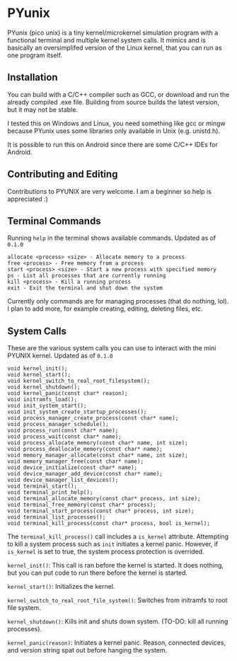 # PYunix
PYunix (pico unix) is a tiny kernel/microkernel simulation program with a functional terminal and multiple kernel system calls. It mimics and is basically an oversimplifed version of the Linux kernel, that you can run as one program itself.
## Installation
You can build with a C/C++ compiler such as GCC, or download and run the already compiled .exe file. Building from source builds the latest version, but it may not be stable.

I tested this on Windows and Linux, you need something like gcc or mingw because PYunix uses some libraries only available in Unix (e.g. unistd.h).

It is possible to run this on Android since there are some C/C++ IDEs for Android.
## Contributing and Editing

Contributions to PYUNIX are very welcome. I am a beginner so help is appreciated :)
## Terminal Commands
Running `help` in the terminal shows available commands. Updated as of `0.1.0`
```
allocate <process> <size> - Allocate memory to a process
free <process> - Free memory from a process
start <process> <size> - Start a new process with specified memory
ps - List all processes that are currently running
kill <process> - Kill a running process
exit - Exit the terminal and shut down the system
```
Currently only commands are for managing processes (that do nothing, lol). I plan to add more, for example creating, editing, deleting files, etc.
## System Calls
These are the various system calls you can use to interact with the mini PYUNIX kernel. Updated as of `0.1.0`
```
void kernel_init();
void kernel_start();
void kernel_switch_to_real_root_filesystem();
void kernel_shutdown();
void kernel_panic(const char* reason);
void initramfs_load();
void init_system_start();
void init_system_create_startup_processes();
void process_manager_create_process(const char* name);
void process_manager_schedule();
void process_run(const char* name);
void process_wait(const char* name);
void process_allocate_memory(const char* name, int size);
void process_deallocate_memory(const char* name);
void memory_manager_allocate(const char* name, int size);
void memory_manager_free(const char* name);
void device_initialize(const char* name);
void device_manager_add_device(const char* name);
void device_manager_list_devices();
void terminal_start();
void terminal_print_help();
void terminal_allocate_memory(const char* process, int size);
void terminal_free_memory(const char* process);
void terminal_start_process(const char* process, int size);
void terminal_list_processes();
void terminal_kill_process(const char* process, bool is_kernel);
```
The `terminal_kill_process()` call includes a `is_kernel` attribute. Attempting to kill a system process such as `init` initiates a kernel panic.
However, if `is_kernel` is set to true, the system process protection is overrided.

`kernel_init()`: This call is ran before the kernel is started. It does nothing, but you can put code to run there before the kernel is started.

`kernel_start()`: Initializes the kernel.

`kernel_switch_to_real_root_file_system()`: Switches from initramfs to root file system.

`kernel_shutdown()`: Kills init and shuts down system. (TO-DO: kill all running processes).

`kernel_panic(reason)`: Initiates a kernel panic. Reason, connected devices, and version string spat out before hanging the system.
